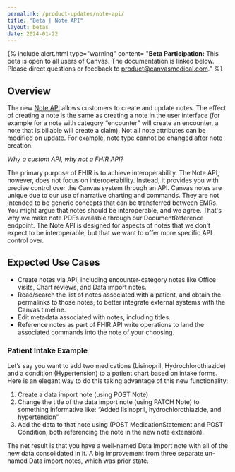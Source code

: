 ```yaml
---
permalink: /product-updates/note-api/
title: "Beta | Note API"
layout: betas
date: 2024-01-22
---
```


{% include alert.html type="warning" content= "<b>Beta Participation:</b> This beta is open to all users of Canvas. The documentation is linked below. Please direct questions or feedback to product@canvasmedical.com."  %}

## Overview

The new [Note API](/api/note) allows customers to create and update notes. The effect of creating a note is the same as creating a note in the user interface (for example for a note with category “encounter” will create an encounter, a note that is billable will create a claim). Not all note attributes can be modified on update. For example, note type cannot be changed after note creation.

_Why a custom API, why not a FHIR API?_

The primary purpose of FHIR is to achieve interoperability. The Note API, however, does not focus on interoperability. Instead, it provides you with precise control over the Canvas system through an API. Canvas notes are unique due to our use of narrative charting and commands. They are not intended to be generic concepts that can be transferred between EMRs. You might argue that notes should be interoperable, and we agree. That's why we make note PDFs available through our DocumentReference endpoint. The Note API is designed for aspects of notes that we don't expect to be interoperable, but that we want to offer more specific API control over.

## Expected Use Cases

- Create notes via API, including encounter-category notes like Office visits, Chart reviews, and Data import notes.
- Read/search the list of notes associated with a patient, and obtain the permalinks to those notes, to better integrate external systems with the Canvas timeline.
- Edit metadata associated with notes, including titles.
- Reference notes as part of FHIR API write operations to land the associated commands into the note of your choosing.

### Patient Intake Example

Let’s say you want to add two medications (Lisinopril, Hydrochlorothiazide) and a condition (Hypertension) to a patient chart based on intake forms. Here is an elegant way to do this taking advantage of this new functionality:

1. Create a data import note (using POST Note)
2. Change the title of the data import note (using PATCH Note) to something informative like: “Added lisinopril, hydrochlorothiazide, and hypertension”
3. Add the data to that note using (POST MedicationStatement and POST Condition, both referencing the note in the new note extension).

The net result is that you have a well-named Data Import note with all of the new data consolidated in it. A big improvement from three separate un-named Data import notes, which was prior state.

